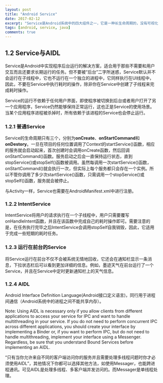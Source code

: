 ```yaml
---
layout: post
title: "Android Service"
date: 2017-02-12
excerpt: "Service是Android系统中的四大组件之一，它是一种长生命周期的，没有可视化界面，运行于后台的一种服务程序。"
tags: [android, service, java]
comments: true
---
```


## 1.2 Service与AIDL ##
Service是Android中实现程序后台运行的解决方案，适合用于那些不需要和用户交互而且还要求长期运行的任务。但不要被“后台”二字所迷惑，Service默认并不会运行在子线程中，它也不运行在一个独立的进程中，它同样执行在UI线程中，因此，不要在Service中执行耗时的操作，除非你在Service中创建了子线程来完成耗时操作。

Service的运行不依赖于任何用户界面，即使程序被切换到后台或者用户打开了另一个应用程序，Service仍然能够保持正常运行，这也正是Service的使用场景。当某个应用程序进程被杀掉时，所有依赖于该进程的Service也会停止运行。
### 1.2.1 普通Service ###
Service的生命周期只有三个，分别为**onCreate**、**onStartCommand**和**onDestory**。一旦在项目的任何位置调用了Context的startService()函数，相应的服务就会启动起来，首次创建时会调用onCreate函数，然后回调onStartCommand()函数。服务启动之后会一直保持运行状态，直到stopService()或stopSelf()函数被调用。虽然每调用一次startService()函数，onStartCommand()就会执行一次，但实际上每个服务都只会存在一个实例。所以不管你调用了多少次startService()函数，只需调用一个stopService()或stopSelf()函数，服务就会被停止。

与Activity一样，Service也需要在AndroidManifest.xml中进行注册。

### 1.2.2 IntentService ###
IntentService将用户的请求执行在一个子线程中，用户只需要覆写onHandleIntent函数，并且在该函数中完成自己的耗时操作即可。需要注意的是，在任务执行完毕之后IntentService会调用stopSelf自我销毁，因此，它适用于完成一些短期的耗时任务。

### 1.2.3 运行在前台的Service ###
将Service运行在前台不仅不会被系统无情地回收，它还会在通知栏显示一条消息，下拉状态栏后可以看到更加详细的信息。例如，墨迹天气在前台运行了一个Service，并且在Service中定时更新通知栏上的天气信息。

### 1.2.4 AIDL ###
Android Interface Definition Language(Android接口定义语言)，同行用于进程间通信（Android系统中的进程之间不能共享内存）。  

Note: Using AIDL is necessary only if you allow clients from different applications to access your service for IPC and want to handle multithreading in your service. If you do not need to perform concurrent IPC across different applications, you should create your interface by implementing a Binder or, if you want to perform IPC, but do not need to handle multithreading, implement your interface using a Messenger. Regardless, be sure that you understand Bound Services before implementing an AIDL.

“只有当你允许来自不同的客户端访问你的服务并且需要处理多线程问题时你才必须使用AIDL”，其他情况下你都可以选择其他方法，如使用Messager，也能跨进程通讯。可见AIDL是处理多线程、多客户端并发访问的。而Messager是单线程处理。
